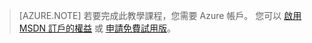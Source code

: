 > [AZURE.NOTE] 若要完成此教學課程，您需要 Azure 帳戶。 您可以 <a href="/pricing/member-offers/msdn-benefits-details/" target="_blank">啟用 MSDN 訂戶的權益</a> 或 <a href="/pricing/free-trial/" target="_blank">申請免費試用版</a>。





